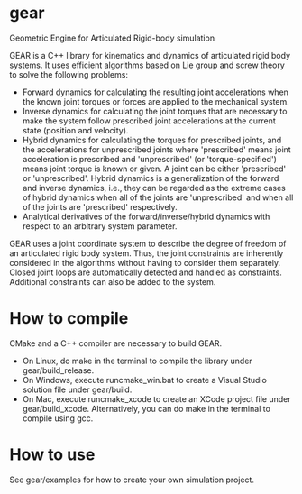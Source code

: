 gear
====
Geometric Engine for Articulated Rigid-body simulation

GEAR is a C++ library for kinematics and dynamics of articulated rigid body systems. It uses efficient algorithms based on Lie group and screw theory to solve the following problems:

- Forward dynamics for calculating the resulting joint accelerations when the known joint torques or forces are applied to the mechanical system. 
- Inverse dynamics for calculating the joint torques that are necessary to make the system follow prescribed joint accelerations at the current state (position and velocity). 
- Hybrid dynamics for calculating the torques for prescribed joints, and the accelerations for unprescribed joints where 'prescribed' means joint acceleration is prescribed and 'unprescribed'  (or 'torque-specified') means joint torque is known or given. A joint can be either 'prescribed' or 'unprescribed'. Hybrid dynamics is a generalization of the forward and inverse dynamics, i.e., they can be regarded as the extreme cases of hybrid dynamics when all of the joints are 'unprescribed' and when all of the joints are 'prescribed' respectively. 
- Analytical derivatives of the forward/inverse/hybrid dynamics with respect to an arbitrary system parameter. 

GEAR uses a joint coordinate system to describe the degree of freedom of an articulated rigid body system. Thus, the joint constraints are inherently considered in the algorithms without having to consider them separately. Closed joint loops are automatically detected and handled as constraints. Additional constraints can also be added to the system.

How to compile
==============
CMake and a C++ compiler are necessary to build GEAR.

- On Linux, do make in the terminal to compile the library under gear/build_release.
- On Windows, execute runcmake_win.bat to create a Visual Studio solution file under gear/build. 
- On Mac, execute runcmake_xcode to create an XCode project file under gear/build_xcode. Alternatively, you can do make in the terminal to compile using gcc.

How to use
==========
See gear/examples for how to create your own simulation project. 


